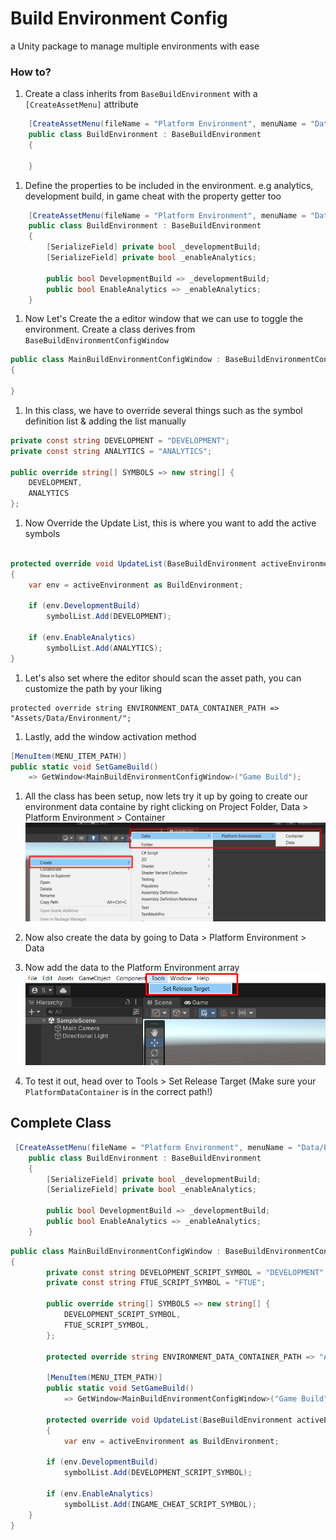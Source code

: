 # Build Environment Config
a Unity package to manage multiple environments with ease

### How to?

1. Create a class inherits from `BaseBuildEnvironment` with a `[CreateAssetMenu]` attribute
```cs
    [CreateAssetMenu(fileName = "Platform Environment", menuName = "Data/Platform Environment/Data")]
    public class BuildEnvironment : BaseBuildEnvironment
    {

    }
```

1. Define the properties to be included in the environment. e.g analytics, development build, in game cheat with the property getter too
```cs
    [CreateAssetMenu(fileName = "Platform Environment", menuName = "Data/Platform Environment/Data")]
    public class BuildEnvironment : BaseBuildEnvironment
    {
        [SerializeField] private bool _developmentBuild;
        [SerializeField] private bool _enableAnalytics;

        public bool DevelopmentBuild => _developmentBuild;
        public bool EnableAnalytics => _enableAnalytics;
    }
```


1. Now Let's Create the a editor window that we can use to toggle the environment. Create a class derives from `BaseBuildEnvironmentConfigWindow`

```cs
public class MainBuildEnvironmentConfigWindow : BaseBuildEnvironmentConfigWindow
{

}
```

1. In this class, we have to override several things such as the symbol definition list & adding the list manually
```CS
private const string DEVELOPMENT = "DEVELOPMENT";
private const string ANALYTICS = "ANALYTICS";

public override string[] SYMBOLS => new string[] {
    DEVELOPMENT,
    ANALYTICS
};
```

1. Now Override the Update List, this is where you want to add the active symbols
```cs

protected override void UpdateList(BaseBuildEnvironment activeEnvironment, List<string> symbolList)
{
    var env = activeEnvironment as BuildEnvironment;

    if (env.DevelopmentBuild)
        symbolList.Add(DEVELOPMENT);

    if (env.EnableAnalytics)
        symbolList.Add(ANALYTICS);
}
```

1. Let's also set where the editor should scan the asset path, you can customize the path by your liking
```
protected override string ENVIRONMENT_DATA_CONTAINER_PATH => "Assets/Data/Environment/";
```

1. Lastly, add the window activation method
```cs
[MenuItem(MENU_ITEM_PATH)]
public static void SetGameBuild()
    => GetWindow<MainBuildEnvironmentConfigWindow>("Game Build");

```

1. All the class has been setup, now lets try it up by going to create our environment data containe by right clicking on Project Folder, Data > Platform Environment > Container
![Data Creation](Docs\docs_datacreation.png)

1. Now also create the data by going to Data > Platform Environment > Data

1. Now add the data to the Platform Environment array
![Window](Docs\docs_window.png)

1. To test it out, head over to Tools > Set Release Target (Make sure your `PlatformDataContainer` is in the correct path!)


## Complete Class

```cs
 [CreateAssetMenu(fileName = "Platform Environment", menuName = "Data/Platform Environment/Data")]
    public class BuildEnvironment : BaseBuildEnvironment
    {
        [SerializeField] private bool _developmentBuild;
        [SerializeField] private bool _enableAnalytics;

        public bool DevelopmentBuild => _developmentBuild;
        public bool EnableAnalytics => _enableAnalytics;
    }
```

```cs 
public class MainBuildEnvironmentConfigWindow : BaseBuildEnvironmentConfigWindow
{
        private const string DEVELOPMENT_SCRIPT_SYMBOL = "DEVELOPMENT";
        private const string FTUE_SCRIPT_SYMBOL = "FTUE";

        public override string[] SYMBOLS => new string[] {
            DEVELOPMENT_SCRIPT_SYMBOL,
            FTUE_SCRIPT_SYMBOL,
        };

        protected override string ENVIRONMENT_DATA_CONTAINER_PATH => "Assets/Data/Environment/";

        [MenuItem(MENU_ITEM_PATH)]
        public static void SetGameBuild()
            => GetWindow<MainBuildEnvironmentConfigWindow>("Game Build");

        protected override void UpdateList(BaseBuildEnvironment activeEnvironment, List<string> symbolList)
        {
            var env = activeEnvironment as BuildEnvironment;

        if (env.DevelopmentBuild)
            symbolList.Add(DEVELOPMENT_SCRIPT_SYMBOL);

        if (env.EnableAnalytics)
            symbolList.Add(INGAME_CHEAT_SCRIPT_SYMBOL);
    }
}

```
